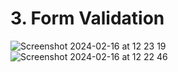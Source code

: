 # 3. Form Validation

![Screenshot 2024-02-16 at 12 23 19](https://github.com/PlooJompong/Javascript-projects/assets/50630228/92c4b78d-8404-492a-a18c-cf62b5310de0) ![Screenshot 2024-02-16 at 12 22 46](https://github.com/PlooJompong/Javascript-projects/assets/50630228/8a1bd908-93bb-4d1c-8704-61252476228e)
